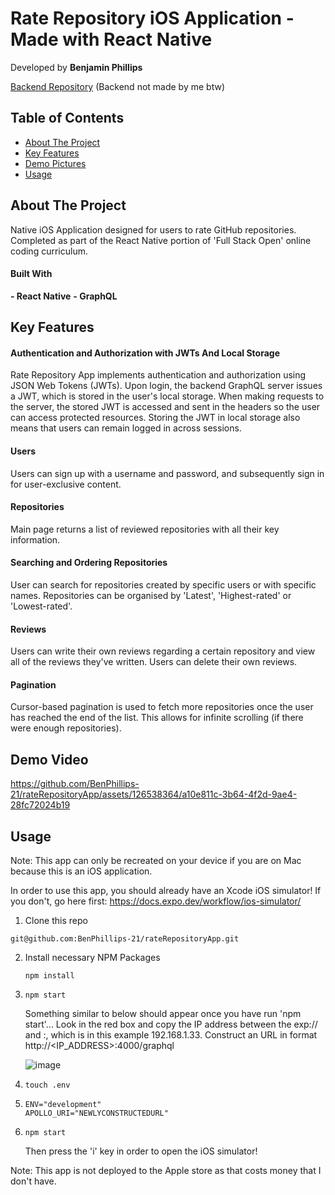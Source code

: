 # Rate Repository iOS Application - Made with React Native

Developed by **Benjamin Phillips**

[Backend Repository](https://github.com/fullstack-hy2020/rate-repository-api)
(Backend not made by me btw)

## Table of Contents
- [About The Project](#about-the-project)
- [Key Features](#key-features)
- [Demo Pictures](#demo-pictures)
- [Usage](#usage)
  
## About The Project

Native iOS Application designed for users to rate GitHub repositories. Completed as part of the React Native portion of 'Full Stack Open' online coding curriculum.

#### Built With

**- React Native**
**- GraphQL**

## Key Features

#### Authentication and Authorization with JWTs And Local Storage
Rate Repository App implements authentication and authorization using JSON Web Tokens (JWTs). Upon login, the backend GraphQL server issues a JWT, which is stored in the user's local storage. When making requests to the server, the stored JWT is accessed and sent in the headers so the user can access protected resources. Storing the JWT in local storage also means that users can remain logged in across sessions.

#### Users
Users can sign up with a username and password, and subsequently sign in for user-exclusive content.

#### Repositories
Main page returns a list of reviewed repositories with all their key information.

#### Searching and Ordering Repositories
User can search for repositories created by specific users or with specific names. Repositories can be organised by 'Latest', 'Highest-rated' or 'Lowest-rated'.

#### Reviews
Users can write their own reviews regarding a certain repository and view all of the reviews they've written. Users can delete their own reviews. 

#### Pagination
Cursor-based pagination is used to fetch more repositories once the user has reached the end of the list. This allows for infinite scrolling (if there were enough repositories).

## Demo Video

https://github.com/BenPhillips-21/rateRepositoryApp/assets/126538364/a10e811c-3b64-4f2d-9ae4-28fc72024b19

## Usage

Note: This app can only be recreated on your device if you are on Mac because this is an iOS application.

In order to use this app, you should already have an Xcode iOS simulator! If you don't, go here first: https://docs.expo.dev/workflow/ios-simulator/

1. Clone this repo
  ```
  git@github.com:BenPhillips-21/rateRepositoryApp.git
  ```
2. Install necessary NPM Packages
   ```
   npm install
   ```
3.  ```
    npm start
    ```
    Something similar to below should appear once you have run 'npm start'... Look in the red box and copy the IP address between the exp:// and :, which is in this example 192.168.1.33. Construct an URL in format http://<IP_ADDRESS>:4000/graphql
    
    ![image](https://github.com/BenPhillips-21/rateRepositoryApp/assets/126538364/c386d014-f074-44f2-85e1-a35a29140cba)
    
4. ```
   touch .env
   ```
5. ```
   ENV="development"
   APOLLO_URI="NEWLYCONSTRUCTEDURL"
   ```
6.  ```
    npm start
    ```
    Then press the 'i' key in order to open the iOS simulator!


Note: This app is not deployed to the Apple store as that costs money that I don't have.

